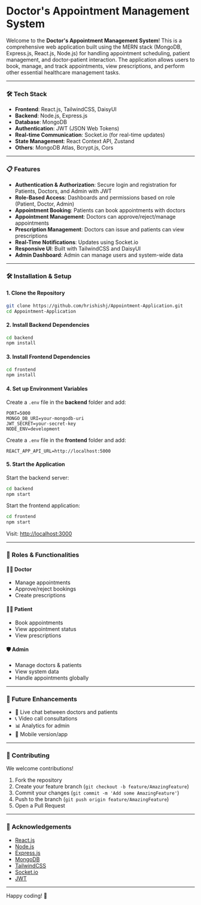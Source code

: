 
# Doctor's Appointment Management System

Welcome to the **Doctor's Appointment Management System**! This is a comprehensive web application built using the MERN stack (MongoDB, Express.js, React.js, Node.js) for handling appointment scheduling, patient management, and doctor-patient interaction. The application allows users to book, manage, and track appointments, view prescriptions, and perform other essential healthcare management tasks.


---

### 🛠️ Tech Stack

- **Frontend**: React.js, TailwindCSS, DaisyUI  
- **Backend**: Node.js, Express.js  
- **Database**: MongoDB  
- **Authentication**: JWT (JSON Web Tokens)  
- **Real-time Communication**: Socket.io (for real-time updates)  
- **State Management**: React Context API, Zustand  
- **Others**: MongoDB Atlas, Bcrypt.js, Cors  

---

### 📋 Features

- **Authentication & Authorization**: Secure login and registration for Patients, Doctors, and Admin with JWT  
- **Role-Based Access**: Dashboards and permissions based on role (Patient, Doctor, Admin)  
- **Appointment Booking**: Patients can book appointments with doctors  
- **Appointment Management**: Doctors can approve/reject/manage appointments  
- **Prescription Management**: Doctors can issue and patients can view prescriptions  
- **Real-Time Notifications**: Updates using Socket.io  
- **Responsive UI**: Built with TailwindCSS and DaisyUI  
- **Admin Dashboard**: Admin can manage users and system-wide data  

---

### 🛠️ Installation & Setup

#### 1. Clone the Repository

```bash
git clone https://github.com/hrishishj/Appointment-Application.git
cd Appointment-Application
````

#### 2. Install Backend Dependencies

```bash
cd backend
npm install
```

#### 3. Install Frontend Dependencies

```bash
cd frontend
npm install
```

#### 4. Set up Environment Variables

Create a `.env` file in the **backend** folder and add:

```env
PORT=5000
MONGO_DB_URI=your-mongodb-uri
JWT_SECRET=your-secret-key
NODE_ENV=development
```

Create a `.env` file in the **frontend** folder and add:

```env
REACT_APP_API_URL=http://localhost:5000
```

#### 5. Start the Application

Start the backend server:

```bash
cd backend
npm start
```

Start the frontend application:

```bash
cd frontend
npm start
```

Visit: [http://localhost:3000](http://localhost:3000)

---


### 📱 Roles & Functionalities

#### 👨‍⚕️ Doctor

* Manage appointments
* Approve/reject bookings
* Create prescriptions

#### 🧑‍💼 Patient

* Book appointments
* View appointment status
* View prescriptions

#### 🛡️ Admin

* Manage doctors & patients
* View system data
* Handle appointments globally

---



### 🧠 Future Enhancements

* 💬 Live chat between doctors and patients
* 📞 Video call consultations
* 📊 Analytics for admin
* 📱 Mobile version/app

---

### 🤝 Contributing

We welcome contributions!

1. Fork the repository
2. Create your feature branch (`git checkout -b feature/AmazingFeature`)
3. Commit your changes (`git commit -m 'Add some AmazingFeature'`)
4. Push to the branch (`git push origin feature/AmazingFeature`)
5. Open a Pull Request

---

### 🙏 Acknowledgements

* [React.js](https://reactjs.org/)
* [Node.js](https://nodejs.org/)
* [Express.js](https://expressjs.com/)
* [MongoDB](https://www.mongodb.com/)
* [TailwindCSS](https://tailwindcss.com/)
* [Socket.io](https://socket.io/)
* [JWT](https://jwt.io/)




---

Happy coding! 🚀

```


